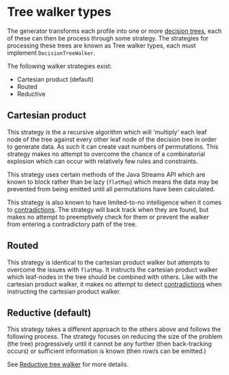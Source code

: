 # Tree walker types

The generator transforms each profile into one or more [decision trees](../../docs/DecisionTrees/DecisionTrees.md), each of these can then be process through some strategy. The strategies for processing these trees are known as Tree walker types, each must implement `DecisionTreeWalker`.

The following walker strategies exist:

* Cartesian product (default)
* Routed
* Reductive

## Cartesian product
This strategy is the a recursive algorithm which will 'multiply' each leaf node of the tree against every other leaf node of the decision tree in order to generate data. As such it can create vast numbers of permutations. This strategy makes no attempt to overcome the chance of a combinatorial explosion which can occur with relatively few rules and constraints.

This strategy uses certain methods of the Java Streams API which are known to block rather than be lazy (`flatMap`) which means the data may be prevented from being emitted until all permutations have been calculated.

This strategy is also known to have limited-to-no intelligence when it comes to [contradictions](Contradictions.md). The strategy will back track when they are found, but makes no attempt to preemptively check for them or prevent the walker from entering a contradictory path of the tree.

## Routed
This strategy is identical to the cartesian product walker but attempts to overcome the issues with `flatMap`. It instructs the cartesian product walker which leaf-nodes in the tree should be combined with others. Like with the cartesian product walker, it makes no attempt to detect [contradictions](Contradictions.md) when instructing the cartesian product walker.

## Reductive (default)
This strategy takes a different approach to the others above and follows the following process. The strategy focuses on reducing the size of the problem (the tree) progressively until it cannot be any further (then back-tracking occurs) or sufficient information is known (then row/s can be emitted.) 

See [Reductive tree walker](../docs/ReductiveTreeWalker.md) for more details.
